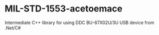# MIL-STD-1553-acetoemace
Intermediate C++ library for using DDC BU-67X02U/3U USB device from .Net/C#
